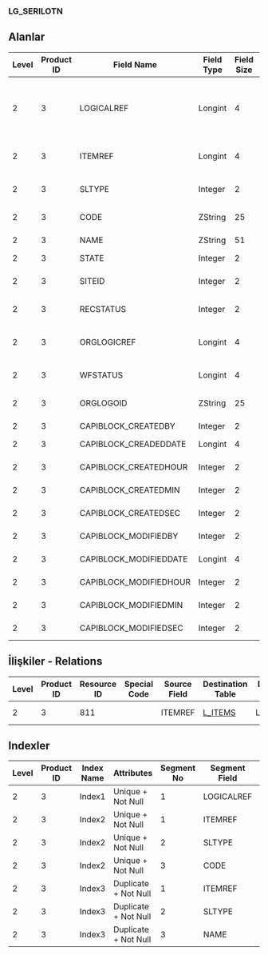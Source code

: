 ### LG_SERILOTN

## Alanlar

**Level**|**Product ID**|**Field Name**|**Field Type**|**Field Size**|**Field Offset**|**Türkçe Açıklama**|**Expression**
-----|-----|-----|-----|-----|-----|-----|-----
2|3|LOGICALREF|Longint|4|0|Malzeme Lot/Seri Numarası Bilgisi Log. Ref.|Item Lot / Serial Number Information Logical Reference
2|3|ITEMREF|Longint|4|4|Malzeme Kartı Referansı|Item Card Reference
2|3|SLTYPE|Integer|2|8|Lot / Seri Türü; 1 Seri; 2 Lot|Lot / Serial Type ;1 Serial;2 Lot
2|3|CODE|ZString|25|10|Lot / Seri Kodu|Lot / Serial Code
2|3|NAME|ZString|51|35|Lot / Seri Açıklaması|Lot / Serial Description
2|3|STATE|Integer|2|86|Durumu|Status
2|3|SITEID|Integer|2|88|Veri Merkezi|Data Processing Site
2|3|RECSTATUS|Integer|2|90|Kayıt Durumu|Record Status
2|3|ORGLOGICREF|Longint|4|92|Orijinal Kayıt Log. Ref.|Original Record Logical Reference
2|3|WFSTATUS|Longint|4|96|Kullanımda Değil|Not In Use
2|3|ORGLOGOID|ZString|25|100|Veri Merkezi|Data Processing Site
2|3|CAPIBLOCK_CREATEDBY|Integer|2|125|Oluşturan|Created By
2|3|CAPIBLOCK_CREADEDDATE|Longint|4|127|Oluşturulma Tarihi|Created Date
2|3|CAPIBLOCK_CREATEDHOUR|Integer|2|131|Oluşturulma Saati|Created Hour
2|3|CAPIBLOCK_CREATEDMIN|Integer|2|133|Oluşturulma Dakikası|Created Minute
2|3|CAPIBLOCK_CREATEDSEC|Integer|2|135|Oluşturulma Saniyesi|Created Second
2|3|CAPIBLOCK_MODIFIEDBY|Integer|2|137|Değiştiren|Modified By
2|3|CAPIBLOCK_MODIFIEDDATE|Longint|4|139|Değiştirilme Tarihi|Modified Date
2|3|CAPIBLOCK_MODIFIEDHOUR|Integer|2|143|Değiştirilme Saati|Modified Hour
2|3|CAPIBLOCK_MODIFIEDMIN|Integer|2|145|Değiştirilme Dakikası|Modified Minute
2|3|CAPIBLOCK_MODIFIEDSEC|Integer|2|147|Değiştirilme Saniyesi|Modified Second

## İlişkiler - Relations
**Level**|**Product ID**|**Resource ID**|**Special Code**|**Source Field**|**Destination Table**|**Destination Field**|**Relation Type**|**Extra Condition**
-----|-----|-----|-----|-----|-----|-----|-----|-----
2|3|811||ITEMREF|[L_ITEMS](../L_ITEMS "L_ITEMS")|LOGICALREF|one-to-one|

## Indexler
**Level**|**Product ID**|**Index Name**|**Attributes**|**Segment No**|**Segment Field**|**Sense**
-----|-----|-----|-----|-----|-----|-----
2|3|Index1|Unique + Not Null|1|LOGICALREF|Ascending
2|3|Index2|Unique + Not Null|1|ITEMREF|Ascending
2|3|Index2|Unique + Not Null|2|SLTYPE|Ascending
2|3|Index2|Unique + Not Null|3|CODE|Ascending
2|3|Index3|Duplicate + Not Null|1|ITEMREF|Ascending
2|3|Index3|Duplicate + Not Null|2|SLTYPE|Ascending
2|3|Index3|Duplicate + Not Null|3|NAME|Ascending
